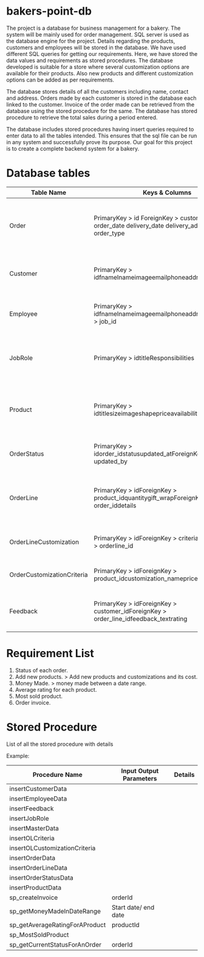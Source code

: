 # bakers-point-db

The project is a database for business management for a bakery. The system will be mainly used for order management. SQL server is used as the database engine for the project. Details regarding the products, customers and employees will be stored in the database. We have used different SQL queries for getting our requirements. Here, we have stored the data values and requirements as stored procedures. The database developed is suitable for a store where several customization options are available for their products. Also new products and different customization options can be added as per requirements.

The database stores details of all the customers including name, contact and address. Orders made by each customer is stored in the database each linked to the customer. Invoice of the order made can be retrieved from the database using the stored procedure for the same. The database has stored procedure to retrieve the total sales during a period entered.

The database includes stored procedures having insert queries required to enter data to all the tables intended. This ensures that the sql file can be run in any system and successfully prove its purpose. Our goal for this project is to create a complete backend system for a bakery.

# Database tables

| Table Name | Keys &amp; Columns | Details |
| --- | --- | --- |
| Order | PrimaryKey > id      ForeignKey > customer\_id      order\_date  delivery\_date   delivery\_address   order\_type | This table keep the details regarding the orders made by the customers. |
| Customer | PrimaryKey > idfnamelnameimageemailphoneaddress | This table keep information regarding the customers. |
| Employee | PrimaryKey > idfnamelnameimageemailphoneaddressForeignKey > job\_id | The employee details are stored in this table. |
| JobRole | PrimaryKey > idtitleResponsibilities | This table keeps information regarding the various job roles. |
| Product | PrimaryKey > idtitlesizeimageshapepriceavailabilityeta | This table keeps details about the various products available in the bakery. |
| OrderStatus | PrimaryKey > idorder\_idstatusupdated\_atForeignKey > updated\_by | This table keeps the status of the orders. |
| OrderLine | PrimaryKey > idForeignKey > product\_idquantitygift\_wrapForeignKey > order\_iddetails | This table keeps the details regarding the price and quantity of the orders. |
| OrderLineCustomization | PrimaryKey > idForeignKey > criteria\_idForeignKey > orderline\_id | This table saves customization criteria. |
| OrderCustomizationCriteria | PrimaryKey > idForeignKey > product\_idcustomization\_nameprice | This table saves customization details. |
| Feedback | PrimaryKey > idForeignKey > customer\_idForeignKey > order\_line\_idfeedback\_textrating | This table stores feedbacks given by the customers. |

# Requirement List

1. Status of each order.
2. Add new products. > Add new products and customizations and its cost.
3. Money Made. > money made between a date range.
4. Average rating for each product.
5. Most sold product.
6. Order invoice.

# Stored Procedure

List of all the stored procedure with details

Example:

| Procedure Name | Input Output Parameters | Details |
| --- | --- | --- |
| insertCustomerData |   |   |
| insertEmployeeData |   |   |
| insertFeedback |   |   |
| insertJobRole |   |   |
| insertMasterData |   |   |
| insertOLCriteria |   |   |
| insertOLCustomizationCriteria |   |   |
| insertOrderData |   |   |
| insertOrderLineData |   |   |
| insertOrderStatusData |   |   |
| insertProductData |   |   |
| sp\_createInvoice |  orderId |   |
| sp\_getMoneyMadeInDateRange |  Start date/ end date |   |
| sp\_getAverageRatingForAProduct |  productId |   |
| sp\_MostSoldProduct |   |   |
| sp\_getCurrentStatusForAnOrder |  orderId |   |
